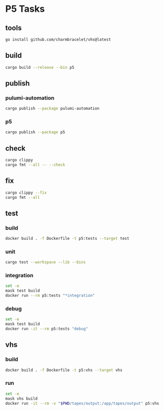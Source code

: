 # P5 Tasks

## tools
~~~sh
go install github.com/charmbracelet/vhs@latest
~~~

## build

~~~sh
cargo build --release --bin p5
~~~

## publish

### pulumi-automation
~~~sh
cargo publish --package pulumi-automation
~~~

### p5
~~~sh
cargo publish --package p5
~~~

## check

~~~sh
cargo clippy
cargo fmt --all -- --check
~~~

## fix

~~~sh
cargo clippy --fix
cargo fmt --all
~~~

## test

### build
~~~sh
docker build . -f Dockerfile -t p5:tests --target test
~~~

### unit

~~~sh
cargo test --workspace --lib --bins
~~~

### integration

~~~sh
set -e
mask test build
docker run --rm p5:tests "*integration"
~~~

### debug
~~~sh
set -e
mask test build
docker run -it --rm p5:tests "debug"
~~~

## vhs

### build
~~~sh
docker build . -f Dockerfile -t p5:vhs --target vhs
~~~

### run
~~~sh
set -e
mask vhs build
docker run -it --rm -v "$PWD/tapes/output:/app/tapes/output" p5:vhs
~~~
